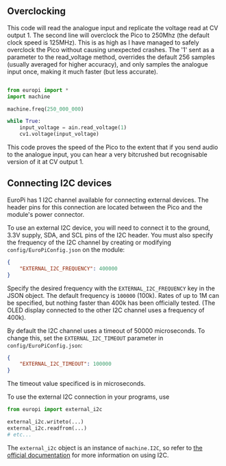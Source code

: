 ## Overclocking
This code will read the analogue input and replicate the voltage read at CV output 1.
The second line will overclock the Pico to 250Mhz (the default clock speed is 125MHz).
This is as high as I have managed to safely overclock the Pico without causing unexpected crashes.
The '1' sent as a parameter to the read_voltage method, overrides the default 256 samples (usually averaged for higher accuracy), and only samples the analogue input once, making it much faster (but less accurate).

```python

from europi import *
import machine

machine.freq(250_000_000)

while True:
    input_voltage = ain.read_voltage(1)
    cv1.voltage(input_voltage)

```

This code proves the speed of the Pico to the extent that if you send audio to the analogue input, you can hear a very bitcrushed but recognisable version of it at CV output 1.


## Connecting I2C devices
EuroPi has 1 I2C channel available for connecting external devices. The header pins for this connection are located
between the Pico and the module's power connector.

To use an external I2C device, you will need to connect it to the ground, 3.3V supply, SDA, and SCL pins of the I2C
header. You must also specify the frequency of the I2C channel by creating or modifying `config/EuroPiConfig.json`
on the module:
```json
{
    "EXTERNAL_I2C_FREQUENCY": 400000
}
```
Specify the desired frequency with the `EXTERNAL_I2C_FREQUENCY` key in the JSON object. The default frequency is
`100000` (100k). Rates of up to 1M can be specified, but nothing faster than 400k has been officially tested.
(The OLED display connected to the other I2C channel uses a frequency of 400k).

By default the I2C channel uses a timeout of 50000 microseconds. To change this, set the `EXTERNAL_I2C_TIMEOUT`
parameter in `config/EuroPiConfig.json`:
```json
{
    "EXTERNAL_I2C_TIMEOUT": 100000
}
```
The timeout value specificed is in microseconds.

To use the external I2C connection in your programs, use
```python
from europi import external_i2c

external_i2c.writeto(...)
external_i2c.readfrom(...)
# etc...
```

The `external_i2c` object is an instance of `machine.I2C`, so refer to [the official documentation](https://docs.micropython.org/en/latest/library/machine.I2C.html)
for more information on using I2C.
